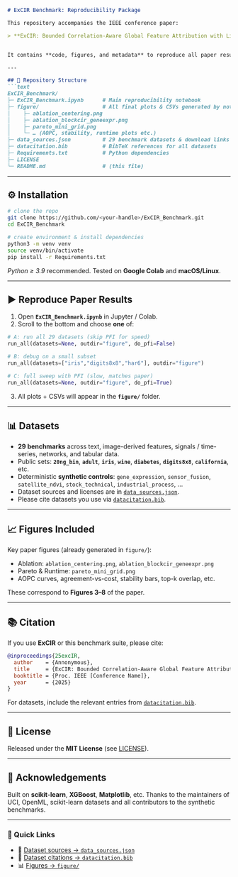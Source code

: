 
````markdown
# ExCIR Benchmark: Reproducibility Package

This repository accompanies the IEEE conference paper:

> **ExCIR: Bounded Correlation-Aware Global Feature Attribution with Lightweight Transfer**  


It contains **code, figures, and metadata** to reproduce all paper results.

---

## 📂 Repository Structure
```text
ExCIR_Benchmark/
├─ ExCIR_Benchmark.ipynb      # Main reproducibility notebook
├─ figure/                    # All final plots & CSVs generated by notebook
│    ├─ ablation_centering.png
│    ├─ ablation_blockcir_geneexpr.png
│    ├─ pareto_mini_grid.png
│    └─ … (AOPC, stability, runtime plots etc.)
├─ data_sources.json          # 29 benchmark datasets & download links
├─ datacitation.bib           # BibTeX references for all datasets
├─ Requirements.txt           # Python dependencies
├─ LICENSE
└─ README.md                  # (this file)
````

---

## ⚙️ Installation

```bash
# clone the repo
git clone https://github.com/<your-handle>/ExCIR_Benchmark.git
cd ExCIR_Benchmark

# create environment & install dependencies
python3 -m venv venv
source venv/bin/activate
pip install -r Requirements.txt
```

*Python ≥ 3.9* recommended. Tested on **Google Colab** and **macOS/Linux**.

---

## ▶️ Reproduce Paper Results

1. Open **`ExCIR_Benchmark.ipynb`** in Jupyter / Colab.
2. Scroll to the bottom and choose **one** of:

```python
# A: run all 29 datasets (skip PFI for speed)
run_all(datasets=None, outdir="figure", do_pfi=False)

# B: debug on a small subset
run_all(datasets=["iris","digits8x8","har6"], outdir="figure")

# C: full sweep with PFI (slow, matches paper)
run_all(datasets=None, outdir="figure", do_pfi=True)
```

3. All plots + CSVs will appear in the **`figure/`** folder.

---

## 📊 Datasets

* **29 benchmarks** across text, image-derived features, signals / time-series, networks, and tabular data.
* Public sets: **`20ng_bin`**, **`adult`**, **`iris`**, **`wine`**, **`diabetes`**, **`digits8x8`**, **`california`**, etc.
* Deterministic **synthetic controls**: `gene_expression`, `sensor_fusion`, `satellite_ndvi`, `stock_technical`, `industrial_process`, …
* Dataset sources and licenses are in [`data_sources.json`](./data_sources.json).
* Please cite datasets you use via [`datacitation.bib`](./datacitation.bib).

---

## 📈 Figures Included

Key paper figures (already generated in `figure/`):

* Ablation: `ablation_centering.png`, `ablation_blockcir_geneexpr.png`
* Pareto & Runtime: `pareto_mini_grid.png`
* AOPC curves, agreement-vs-cost, stability bars, top-k overlap, etc.

These correspond to **Figures 3–8** of the paper.

---

## 📚 Citation

If you use **ExCIR** or this benchmark suite, please cite:

```bibtex
@inproceedings{25excIR,
  author    = {Annonymous},
  title     = {ExCIR: Bounded Correlation-Aware Global Feature Attribution with Lightweight Transfer},
  booktitle = {Proc. IEEE [Conference Name]},
  year      = {2025}
}
```

For datasets, include the relevant entries from [`datacitation.bib`](./datacitation.bib).

---

## 📝 License

Released under the **MIT License** (see [LICENSE](./LICENSE)).

---

## 🙌 Acknowledgements

Built on **scikit-learn**, **XGBoost**, **Matplotlib**, etc.
Thanks to the maintainers of UCI, OpenML, scikit-learn datasets and all contributors to the synthetic benchmarks.

---

### 🔗 Quick Links

* 📂 [Dataset sources → `data_sources.json`](./data_sources.json)
* 📄 [Dataset citations → `datacitation.bib`](./datacitation.bib)
* 📊 [Figures → `figure/`](./figure)

```



